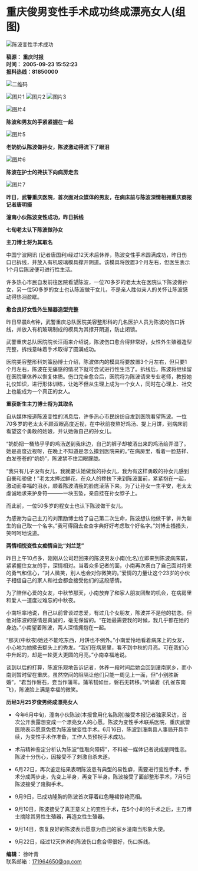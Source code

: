 # 重庆俊男变性手术成功终成漂亮女人(组图)

![陈波变性手术成功](http://news.cnnb.com.cn/packages/2015/images/1_2.jpg)

**稿源： 重庆时报**   
**时间： 2005-09-23 15:52:23**  
**报料热线：81850000**

![二维码](http://news.cnnb.com.cn/packages/2015/images/erweima.png)

![图片1](http://news.cnnb.com.cn/packages/2015/images/1_14.jpg) 
![图片2](http://news.cnnb.com.cn/packages/2015/images/1_15.jpg) 
![图片3](http://news.cnnb.com.cn/packages/2015/images/1_16.png) 

![图片4](http://www.cnnb.com.cn/pic/0/00/01/85/18588_694025.jpg)

**陈波和男友的手紧紧握在一起**

![图片5](http://www.cnnb.com.cn/pic/0/00/01/85/18589_980801.jpg)

**老奶奶认陈波做孙女，陈波激动得流下了眼泪**

![图片6](http://www.cnnb.com.cn/pic/0/00/01/85/18590_365832.jpg)

**陈波在护士的搀扶下向病房走去**

![图片7](http://www.cnnb.com.cn/pic/0/00/01/85/18591_585480.jpg)

**昨日，武警重庆医院，首次面对众媒体的男友，在病床前与陈波深情相拥重庆商报记者唐明摄**

**潼南小伙陈波变性成功，昨日拆线**

**七旬老太认下陈波做孙女**

**主刀博士将为其取名**

中国宁波网讯 (记者唐国利)经过12天术后休养，陈波变性手术圆满成功，昨日伤口已拆线，并放入有机玻璃模具撑开阴道。该模具将放置3个月左右，但医生表示1个月后陈波便可进行性生活。

许多热心市民自发前往医院看望陈波，一位70多岁的老太太在医院认下陈波做孙女，另一位50多岁的女士也认陈波做干女儿，不是亲人胜似亲人的关怀让陈波感动得热泪盈眶。

**愈合良好女性外生殖器造型完整**

昨日早晨8点钟，武警重庆总队医院美容整形科的几名医护人员为陈波的伤口拆线，并放入有机玻璃制成的模具为其撑开阴道，防止闭锁。

武警重庆总队医院院长汪雨来介绍说，陈波伤口愈合得非常好，女性外生殖器造型完整，拆线意味着手术取得了圆满成功。

医院美容整形科刘策励博士介绍，陈波体内的模具将要放置3个月左右，但只要1个月左右，陈波在无痛感的情况下就可尝试进行性生活了。拆线后，陈波将继续留在医院里休养以恢复体质。伤口完全愈合后，医院将为陈波请来专业老师，教授她礼仪知识，进行形体训练，让她不但从生理上成为一个女人，同时在心理上、社交上也能成为一个真正的女人。

**重获新生主刀博士将为其取名**

自从媒体报道陈波变性的消息后，许多热心市民纷纷自发到医院看望陈波。一位70多岁的老太太不顾双眼高度近视，在中秋前夜熬好鸡汤、提上月饼，到病床前看望这个勇敢的姑娘，并认她做自己的孙女儿。

“奶奶把一桶热乎乎的鸡汤送到我床边，自己的裤子却被洒出来的鸡汤给弄湿了。她是高度近视呀，在晚上不知道是怎么摸到医院来的。”在病房里，看着一脸慈祥、白发苍苍的“奶奶”，陈波禁不住泪眼朦胧。

“我只有儿子没有女儿，我就要认她做我的孙女儿，我为有这样勇敢的孙女儿感到自豪和骄傲！”老太太捧过鲜花，在众人的搀扶下来到陈波面前，紧紧抱在一起，激动而幸福的泪水，顺着陈波清瘦的脸庞滚落下来。为了让孙女一生平安，老太太虔诚地求来护身符———一块玉坠，亲自挂在孙女脖子上。

而此前，一位50多岁的程女士也认下陈波做干女儿。

为感谢为自己主刀的刘策励博士给了自己第二次生命，陈波想认他做干爹，并为新生的自己取一个名字。”我可得回去查查字典好好考虑取个好名字。”刘博士搔搔头，笑呵呵地说道。

**两情相悦变性女痴情自比“刘兰芝”**

昨日上午10点多，刚刚从公司赶回来的陈波男友小南(化名)立即来到陈波病床前，紧紧握住女友的手，深情相对。当着众多记者的面，小南再次表白了自己面对将来的勇气和信心，“对人微笑，别人也会对你微笑的。”爱情的力量让这个23岁的小伙子相信自己的家人和社会都会接受他们的这段感情。

为了陪伴心爱的女友，中秋节那天，小南放弃了和家人朋友团聚的机会，在病房里和爱人一道度过难忘的中秋夜。

小南坦率地说，自己以前曾谈过恋爱，有过几个女朋友，陈波并不是他的初恋。但他对陈波的感情是真诚的，毫无保留的。“在她最需要我的时候，我几乎都在她的身边。”小南望着陈波，两人深情拥抱在一起。

“那天(中秋夜)她还不能吃东西，月饼也不例外。”小南爱怜地看着病床上的女友，小心地为她拂去额头上的秀发。“我们在病房里，看不到中秋的月亮。可在我们心中升起的，却是一轮更大更圆的月亮。”小南幸福地说。

谈到以后的打算，陈波乐观地告诉记者，休养一段时间后她会回到潼南家乡，而小南则暂时留在重庆。虽然空间的阻隔让他们只能一周见上一面，但“小别胜新婚”，“君当作磐石，妾当作蒲苇。蒲苇韧如丝，磐石无转移。”吟诵着《孔雀东南飞》，陈波脸上满是幸福的微笑。

**历经3月25岁俊男终成漂亮女人**

- 今年6月中旬，潼南小伙陈波(本报曾用化名陈刚)接受本报记者独家采访，首次公开表露想变成一个漂亮女人的心愿。陈波为变性手术联系医院，重庆武警医院表示愿意免费为陈波做变性手术。6月16日，陈波到潼南县人事局开具手续，为变性手术作准备，工作人员预祝手术成功。

- 术前精神鉴定分析认为陈波“性取向障碍”，不料被一媒体记者说成是同性恋。陈波十分伤心，因接受不了刺激自杀未遂。

- 6月22日，再次鉴定结果表明陈波患有典型的易性癖，需要进行变性手术，手术分成两步走，先变上半身，再变下半身。陈波接受了面部整形手术，7月5日陈波接受了隆胸手术。

- 9月9日，已成功隆胸的陈波首次穿着红色睡裙惊艳亮相。

- 9月10日，陈波接受了真正意义上的变性手术，在5个小时的手术之后，主刀博士摘除其男性生殖器，再造女性生殖器。

- 9月14日，恢复良好的陈波表示愿意为自己的家乡潼南当形象大使。

- 9月22日，经过12天休养的陈波伤口愈合得很好，伤口拆线。

**编辑：** 徐叶青  
联系邮箱：[171964650@qq.com](mailto:171964650@qq.com)
